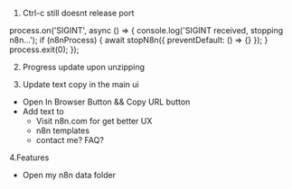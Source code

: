 1. Ctrl-c still doesnt release port 

process.on('SIGINT', async () => {
  console.log('SIGINT received, stopping n8n...');
  if (n8nProcess) {
    await stopN8n({ preventDefault: () => {} });
  }
  process.exit(0);
});


2. Progress update upon unzipping 

3. Update text copy in the main ui
- Open In Browser Button && Copy URL button
- Add text to 
  - Visit n8n.com for get better UX 
  - n8n templates 
  - contact me? FAQ? 

4.Features 
- Open my n8n data folder 
